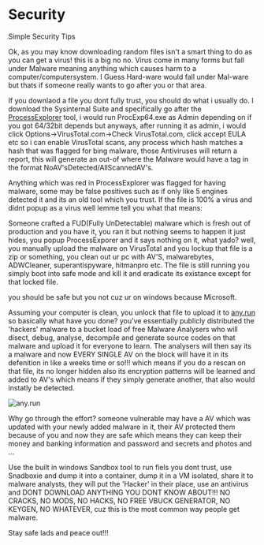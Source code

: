 # Security
Simple Security Tips

Ok, as you may know downloading random files isn't a smart thing to do as you can get a virus! this is a big no no. Virus come in many forms but fall under Malware meaning anything which causes harm to a computer/computersystem. I Guess Hard-ware would fall under Mal-ware but thats if someone really wants to go after you or that area.

If you downlaod a file you dont fully trust, you should do what i usually do. I download the Sysinternal Suite and specifically go after the [ProcessExplorer](https://docs.microsoft.com/en-us/sysinternals/downloads/process-explorer) tool, i would run ProcExp64.exe as Admin depending on if you got 64/32bit depends but anyways, after running it as admin, i would click Options->VirusTotal.com->Check VirusTotal.com, click accept EULA etc so i can enable VirusTotal scans, any process which hash matches a hash that was flagged for bing malware, those Antiviruses will return a report, this will generate an out-of where the Malware would have a tag in the format NoAV'sDetected/AllScannedAV's.

Anything which was red in ProcessExplorer was flagged for having malware, some may be false positives such as if only like 5 engines detected it and its an old tool which you trust. If the file is 100% a virus and didnt popup as a virus well lemme tell you what that means:

Someone crafted a FUD(Fully UnDetectable) malware which is fresh out of production and you have it, you ran it but nothing seems to happen it just hides, you popup ProcessExporer and it says nothing on it, what yado? well, you manually upload the malware on VirusTotal and you lockup that file is a zip or something, you clean out ur pc with AV'S, malwarebytes, ADWCleaner, superantispyware, hitmanpro etc. The file is still running you simply boot into safe mode and kill it and eradicate its existance except for that locked file.

you should be safe but you not cuz ur on windows because Microsoft.

Assuming your computer is clean, you unlock that file to upload it to [any.run](https://any.run) so basically what have you done?
you've essentially publicly distributed the 'hackers' malware to a bucket load of free Malware Analysers who will disect, debug, analyse, decompile and generate source codes on that malware and upload it for everyone to learn. The analysers will then say its a malware and now EVERY SINGLE AV on the block will have it in its defenition in like a weeks time or so!!! which means if you do a rescan on that file, its no longer hidden also its encryption patterns will be learned and added to AV's which means if they simply generate another, that also would instatly be detected.

![any.run](https://www.bleepstatic.com/images/news/security/sites/a/any.run/monitor-activity.jpg)

Why go through the effort? someone vulnerable may have a AV which was updated with your newly added malware in it, their AV protected them because of you and now they are safe which means they can keep their money and banking information and password and secrets and photos and ...

Use the built in windows Sandbox tool to run fiels you dont trust, use Snadboxie and dump it into a container, dump it in a VM isolated, share it to malware analysts, they will put the 'Hacker' in their place, use an antivirus and DONT DOWNLOAD ANYTHING YOU DONT KNOW ABOUT!!! NO CRACKS, NO MODS, NO HACKS, NO FREE VBUCK GENERATOR, NO KEYGEN, NO WHATEVER, cuz this is the most common way people get malware.

Stay safe lads and peace out!!!
